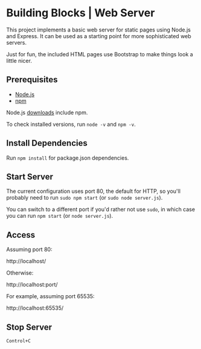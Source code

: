 # Building Blocks | Web Server

This project implements a basic web server for static pages using Node.js and Express.  It can be used as a starting point for more sophisticated web servers.

Just for fun, the included HTML pages use Bootstrap to make things look a little nicer.

## Prerequisites

* [Node.js](https://nodejs.org/)
* [npm](https://www.npmjs.com/)

Node.js [downloads](https://nodejs.org/en/download/) include npm.

To check installed versions, run `node -v` and `npm -v`.

## Install Dependencies

Run `npm install` for package.json dependencies.

## Start Server

The current configuration uses port 80, the default for HTTP, so you'll probably need to run `sudo npm start` (or `sudo node server.js`).

You can switch to a different port if you'd rather not use `sudo`, in which case you can run `npm start` (or `node server.js`).

## Access

Assuming port 80:

http://localhost/

Otherwise:

http://localhost:port/

For example, assuming port 65535:

http://localhost:65535/

## Stop Server

`Control+C`

